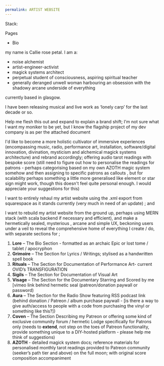 ```yaml
---
permalink: ARTIST WEBSITE
---
```

Stack:


Pages
- Bio







my name is Callie rose petal. 
I am a:
- noise alchemist
- artist-engineer-activist
- magick systems architect
- perpetual student of consciousness, aspiring spiritual teacher 
- generally deranged unwell woman harbouring an obsession with the shadowy arcane underside of everything

currently based in glasgow.

I have been releasing musical and live work as ‘lonely carp’ for the last decade or so. 



Help me flesh this out and expand to explain a brand shift; 
I'm not sure what I want my moniker to be yet, but I know the flagship project of my dev company is as per the attached document

I'd like to become a more holistic cultivator of immersive experiences (encompassing music, radio, performance art, installation, software/digital innovation, divination, mysticism and alchemical magick systems architecture) and rebrand accordingly; offering audio tarot readings with bespoke score  (still need to figure out how to personalise the readings for patrons - perhaps categorising based on my own AZOTH magic system somehow and then assigning to specific patrons as callouts , but for scalability perhaps something a little more generalised like element or star sign might work, though this doesn't feel quite personal enough. I would appreciate your suggestions for this)

I want to entirely rehaul my artist website using the .xml export from squarespace as it stands currently (very much in need of an update) ; and 


I want to rebuild my artist website from the ground up, perhaps using MERN stack (with scala backend if necessary and efficient), and make a hermetically sealed, mysterious , arcane and simple UX, beckoning users under a veil to reveal the comprehensive home of everything I create / do, with separate sections for ;

1. **Lore** – The Bio Section - formatted as an archaic Epic or lost tome / tablet / apocryphon 
2. **Grimoire** – The Section for Lyrics / Writings; stylised as a handwritten spell book 
3. **Rituals** – The Section for Documentation of Performance Art- current OVID’s TRANSFIGURATION 
4. **Sigils** – The Section for Documentation of Visual Art
5. **Visage** – The Section for the Documentary Starring and Scored by me [vimeo link behind hermetic seal (patreon/donation paywall or password) 
6. **Aura** – The Section for the Radio Show featuring RSS podcast link (behind donation / Patreon / album purchase paywall - [is there a way to give auth/access to people with a code from purchasing the vinyl or something like this?]) 
7. **Coven** – The Section Describing my Patreon or offering some kind of exclusive community forum / hermetic Lodge specifically for Patrons only (needs to **extend**, not step on the toes of Patreon functionality, provide something unique to a DIY-hosted platform - please help me think of suggestions) 
8. **AZOTH** - detailed magick system docs; reference materials for personalised monthly tarot readings provided to Patreon community  (seeker’s path tier and above) on the full moon; with original score composition accompaniment
